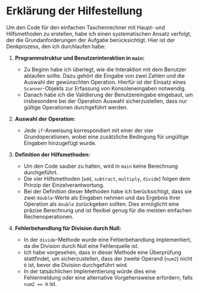 # Erklärung der Hilfestellung

Um den Code für den einfachen Taschenrechner mit Haupt- und Hilfsmethoden zu erstellen, habe ich einen systematischen Ansatz verfolgt, der die Grundanforderungen der Aufgabe berücksichtigt. Hier ist der Denkprozess, den ich durchlaufen habe:

1. **Programmstruktur und Benutzerinteraktion in `main`:**
   - Zu Beginn habe ich überlegt, wie die Interaktion mit dem Benutzer ablaufen sollte. Dazu gehört die Eingabe von zwei Zahlen und die Auswahl der gewünschten Operation. Hierfür ist der Einsatz eines `Scanner`-Objekts zur Erfassung von Konsoleneingaben notwendig.
   - Danach habe ich die Validierung der Benutzereingabe eingebaut, um insbesondere bei der Operation Auswahl sicherzustellen, dass nur gültige Operationen durchgeführt werden.

2. **Auswahl der Operation:**
   - Jede `if`-Anweisung korrespondiert mit einer der vier Grundoperationen, wobei eine zusätzliche Bedingung für ungültige Eingaben hinzugefügt wurde.

3. **Definition der Hilfsmethoden:**
   - Um den Code sauber zu halten, wird in `main` keine Berechnung durchgeführt.
   - Die vier Hilfsmethoden (`add`, `subtract`, `multiply`, `divide`) folgen dem Prinzip der Einzelverantwortung.
   - Bei der Definition dieser Methoden habe ich berücksichtigt, dass sie zwei `double`-Werte als Eingaben nehmen und das Ergebnis ihrer Operation als `double` zurückgeben sollten. Dies ermöglicht eine präzise Berechnung und ist flexibel genug für die meisten einfachen Rechenoperationen.

4. **Fehlerbehandlung für Division durch Null:**
   - In der `divide`-Methode wurde eine Fehlerbehandlung implementiert, da die Division durch Null eine Fehlerquelle ist. 
   - Ich habe vorgesehen, dass in dieser Methode eine Überprüfung stattfindet, um sicherzustellen, dass der zweite Operand (`num2`) nicht `0` ist, bevor die Division durchgeführt wird. 
   - In der tatsächlichen Implementierung würde dies eine Fehlermeldung oder eine alternative Vorgehensweise erfordern, falls `num2 == 0` ist.
